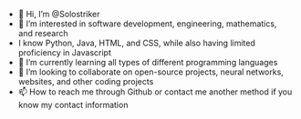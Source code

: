 - 👋 Hi, I’m @Solostriker
- 👀 I’m interested in software development, engineering, mathematics, and research
- I know Python, Java, HTML, and CSS, while also having limited proficiency in  Javascript
- 🌱 I’m currently learning all types of different programming languages 
- 💞️ I’m looking to collaborate on open-source projects, neural networks, websites, and other coding projects
- 📫 How to reach me through Github or contact me another method if you know my contact information

<!---
Solostriker/Solostriker is a ✨ special ✨ repository because its `README.md` (this file) appears on your GitHub profile.
You can click the Preview link to take a look at your changes.
--->
